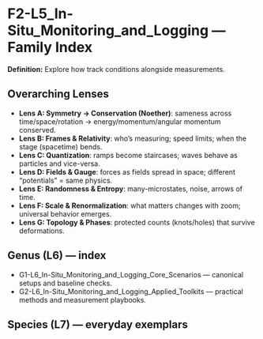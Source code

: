 # F2-L5_In-Situ_Monitoring_and_Logging — Family Index
**Definition:** Explore how track conditions alongside measurements.

## Overarching Lenses

- **Lens A: Symmetry -> Conservation (Noether)**: sameness across time/space/rotation → energy/momentum/angular momentum conserved.
- **Lens B: Frames & Relativity**: who’s measuring; speed limits; when the stage (spacetime) bends.
- **Lens C: Quantization**: ramps become staircases; waves behave as particles and vice-versa.
- **Lens D: Fields & Gauge**: forces as fields spread in space; different “potentials” = same physics.
- **Lens E: Randomness & Entropy**: many-microstates, noise, arrows of time.
- **Lens F: Scale & Renormalization**: what matters changes with zoom; universal behavior emerges.
- **Lens G: Topology & Phases**: protected counts (knots/holes) that survive deformations.

## Genus (L6) — index
- G1-L6_In-Situ_Monitoring_and_Logging_Core_Scenarios — canonical setups and baseline checks.
- G2-L6_In-Situ_Monitoring_and_Logging_Applied_Toolkits — practical methods and measurement playbooks.

## Species (L7) — everyday exemplars
